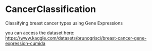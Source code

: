 # CancerClassification
Classifying breast cancer types using Gene Expressions

you can access the dataset here: https://www.kaggle.com/datasets/brunogrisci/breast-cancer-gene-expression-cumida
